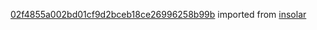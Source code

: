 [02f4855a002bd01cf9d2bceb18ce26996258b99b](https://github.com/insolar/insolar/commit/02f4855a002bd01cf9d2bceb18ce26996258b99b) imported from [insolar](https://github.com/insolar/insolar)

